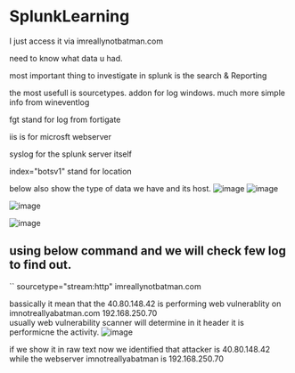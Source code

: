 # SplunkLearning

I just access it via imreallynotbatman.com

need to know what data u had.

most important thing to investigate in splunk is the search & Reporting

the most usefull is sourcetypes.
addon for log windows. much more simple info from wineventlog

fgt stand for log from fortigate

iis is for microsft webserver

syslog for the splunk server itself

index="botsv1" stand for location


below also show the type of data we have and its host.
![image](https://github.com/popipo74/SplunkLearning/assets/46301752/b4257874-08da-4147-a3b2-a36a0cdd482d)
![image](https://github.com/popipo74/SplunkLearning/assets/46301752/1143655b-b759-4b48-9bab-9147f3201208)


![image](https://github.com/popipo74/SplunkLearning/assets/46301752/9dd723da-46d7-4703-acfe-d81373fd25fa)


![image](https://github.com/popipo74/SplunkLearning/assets/46301752/664badb8-c266-4a40-9852-a75922417bea)

## using below command and we will check few log to find out.
`` sourcetype="stream:http" imreallynotbatman.com

bassically it mean that the 40.80.148.42	is performing web vulnerablity on imnotreallyabatman.com 192.168.250.70		
usually web vulnerability scanner will determine in it header it is performicne the activity.
![image](https://github.com/popipo74/SplunkLearning/assets/46301752/7db03dbc-6ec1-487e-bbd9-e44b6f72efa1)

if we show it in raw text
now we identified that attacker is 40.80.148.42 while the webserver imnotreallyabatman is 192.168.250.70
